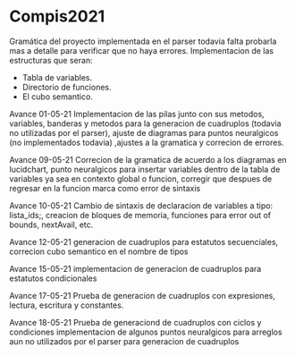 # Compis2021

Gramática del proyecto implementada en el parser todavia falta probarla mas a detalle para verificar que no haya errores. 
Implementacion de las estructuras que seran:
- Tabla de variables.  
- Directorio de funciones.
- El cubo semantico.

Avance 01-05-21
Implementacion de las pilas junto con sus metodos, variables, banderas y metodos para la generacion de cuadruplos (todavia no utilizadas por el parser), ajuste de diagramas para puntos neuralgicos (no implementados todavia) ,ajustes a la gramatica y correcion de errores.

Avance 09-05-21
Correcion de la gramatica de acuerdo a los diagramas en lucidchart, punto neuralgicos para insertar variables dentro de la tabla de variables ya sea en contexto global o funcion, corregir que despues de regresar en la funcion marca como error de sintaxis

Avance 10-05-21
Cambio de sintaxis de declaracion de variables a tipo: lista_ids;, creacion de bloques de memoria, funciones para error out of bounds, nextAvail, etc.

Avance 12-05-21
generacion de cuadruplos para estatutos secuenciales, correcion cubo semantico en el nombre de tipos

Avance 15-05-21
implementacion de generacion de cuadruplos para estatutos condicionales

Avance 17-05-21
Prueba de generacion de cuadruplos con expresiones, lectura, escritura y constantes.

Avance 18-05-21
Prueba de generaciond de cuadruplos con ciclos y condiciones implementacion de algunos puntos neuralgicos para arreglos aun no utilizados por el parser para generacion de cuadruplos


